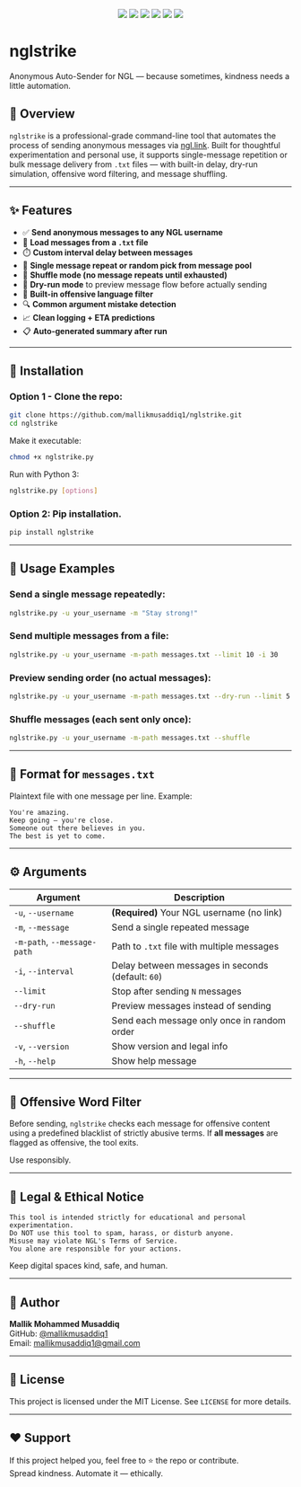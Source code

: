 <p align="center">
  <img src="https://img.shields.io/pypi/v/nglstrike?color=blue&label=PyPI&logo=pypi&style=flat-square">
  <img src="https://img.shields.io/pypi/dm/nglstrike?color=orange&label=Downloads&logo=python&style=flat-square">
  <img src="https://img.shields.io/github/license/mallikmusaddiq1/nglstrike?style=flat-square&color=green">
  <img src="https://img.shields.io/github/stars/mallikmusaddiq1/nglstrike?style=flat-square&label=Stars&color=yellow">
  <img src="https://img.shields.io/github/last-commit/mallikmusaddiq1/nglstrike?style=flat-square&color=purple">
  <img src="https://img.shields.io/badge/made%20with-%E2%9D%A4%EF%B8%8F%20in%20Python-blue?style=flat-square">
</p>

# nglstrike

Anonymous Auto-Sender for NGL — because sometimes, kindness needs a little automation.

## 📌 Overview

`nglstrike` is a professional-grade command-line tool that automates the process of sending anonymous messages via [ngl.link](https://ngl.link). Built for thoughtful experimentation and personal use, it supports single-message repetition or bulk message delivery from `.txt` files — with built-in delay, dry-run simulation, offensive word filtering, and message shuffling.

---

## ✨ Features

* ✅ **Send anonymous messages to any NGL username**
* 📄 **Load messages from a `.txt` file**
* ⏱️ **Custom interval delay between messages**
* 🔁 **Single message repeat or random pick from message pool**
* 🔄 **Shuffle mode (no message repeats until exhausted)**
* 🧪 **Dry-run mode** to preview message flow before actually sending
* 🚫 **Built-in offensive language filter**
* 🔍 **Common argument mistake detection**
* 📈 **Clean logging + ETA predictions**
* 📋 **Auto-generated summary after run**

---

## 🚀 Installation

### Option 1 - Clone the repo:

```bash
git clone https://github.com/mallikmusaddiq1/nglstrike.git
cd nglstrike
```

Make it executable:

```bash
chmod +x nglstrike.py
```

Run with Python 3:

```bash
nglstrike.py [options]
```

### Option 2: Pip installation.

```bash
pip install nglstrike
```

---

## 🧠 Usage Examples

### Send a single message repeatedly:

```bash
nglstrike.py -u your_username -m "Stay strong!"
```

### Send multiple messages from a file:

```bash
nglstrike.py -u your_username -m-path messages.txt --limit 10 -i 30
```

### Preview sending order (no actual messages):

```bash
nglstrike.py -u your_username -m-path messages.txt --dry-run --limit 5
```

### Shuffle messages (each sent only once):

```bash
nglstrike.py -u your_username -m-path messages.txt --shuffle
```

---

## 📁 Format for `messages.txt`

Plaintext file with one message per line. Example:

```
You're amazing.
Keep going — you're close.
Someone out there believes in you.
The best is yet to come.
```

---

## ⚙️ Arguments

| Argument                    | Description                                       |
| --------------------------- | ------------------------------------------------- |
| `-u`, `--username`          | **(Required)** Your NGL username (no link)        |
| `-m`, `--message`           | Send a single repeated message                    |
| `-m-path`, `--message-path` | Path to `.txt` file with multiple messages        |
| `-i`, `--interval`          | Delay between messages in seconds (default: `60`) |
| `--limit`                   | Stop after sending `N` messages                   |
| `--dry-run`                 | Preview messages instead of sending               |
| `--shuffle`                 | Send each message only once in random order       |
| `-v`, `--version`           | Show version and legal info                       |
| `-h`, `--help`              | Show help message                                 |

---

## 🧼 Offensive Word Filter

Before sending, `nglstrike` checks each message for offensive content using a predefined blacklist of strictly abusive terms. If **all messages** are flagged as offensive, the tool exits.

Use responsibly.

---

## 🛑 Legal & Ethical Notice

```
This tool is intended strictly for educational and personal experimentation.
Do NOT use this tool to spam, harass, or disturb anyone.
Misuse may violate NGL's Terms of Service.
You alone are responsible for your actions.
```

Keep digital spaces kind, safe, and human.

---

## 👤 Author

**Mallik Mohammed Musaddiq**  
GitHub: [@mallikmusaddiq1](https://github.com/mallikmusaddiq1)  
Email: [mallikmusaddiq1@gmail.com](mailto:mallikmusaddiq1@gmail.com)

---

## 📄 License

This project is licensed under the MIT License. See `LICENSE` for more details.

---

## ❤️ Support

If this project helped you, feel free to ⭐ the repo or contribute.  
Spread kindness. Automate it — ethically.
